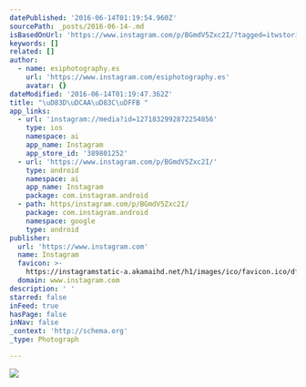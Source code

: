 ```yaml
---
datePublished: '2016-06-14T01:19:54.960Z'
sourcePath: _posts/2016-06-14-.md
isBasedOnUrl: 'https://www.instagram.com/p/BGmdV5Zxc2I/?tagged=itwstories'
keywords: []
related: []
author:
  - name: esiphotography.es
    url: 'https://www.instagram.com/esiphotography.es'
    avatar: {}
dateModified: '2016-06-14T01:19:47.362Z'
title: "\uD83D\uDCAA\uD83C\uDFFB "
app_links:
  - url: 'instagram://media?id=1271832992872254856'
    type: ios
    namespace: ai
    app_name: Instagram
    app_store_id: '389801252'
  - url: 'https://www.instagram.com/p/BGmdV5Zxc2I/'
    type: android
    namespace: ai
    app_name: Instagram
    package: com.instagram.android
  - path: https/instagram.com/p/BGmdV5Zxc2I/
    package: com.instagram.android
    namespace: google
    type: android
publisher:
  url: 'https://www.instagram.com'
  name: Instagram
  favicon: >-
    https://instagramstatic-a.akamaihd.net/h1/images/ico/favicon.ico/dfa85bb1fd63.ico
  domain: www.instagram.com
description: ' '
starred: false
inFeed: true
hasPage: false
inNav: false
_context: 'http://schema.org'
_type: Photograph

---
```

![ ](https://s3-us-west-2.amazonaws.com/the-grid-img/p/3b5cb768bb2f3dcf6c9a8f789cf0843cfc664cbc.jpg)